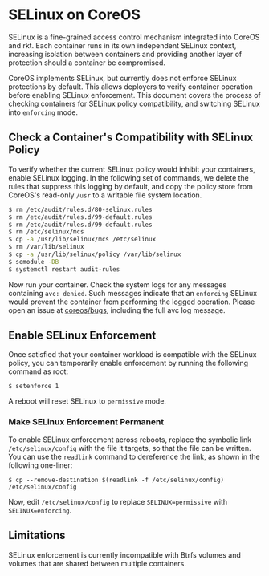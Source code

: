 # SELinux on CoreOS

SELinux is a fine-grained access control mechanism integrated into
CoreOS and rkt. Each container runs in its own independent SELinux context,
increasing isolation between containers and providing another layer of
protection should a container be compromised.

CoreOS implements SELinux, but currently does not enforce SELinux protections
by default. This allows deployers to verify container operation before enabling
SELinux enforcement. This document covers the process of checking containers
for SELinux policy compatibility, and switching SELinux into `enforcing` mode.

## Check a Container's Compatibility with SELinux Policy

To verify whether the current SELinux policy would inhibit your containers,
enable SELinux logging. In the following set of commands, we delete the rules that suppress this logging by default, and copy the policy store from CoreOS's read-only `/usr` to a writable file system location.

```sh
$ rm /etc/audit/rules.d/80-selinux.rules
$ rm /etc/audit/rules.d/99-default.rules
$ rm /etc/audit/rules.d/99-default.rules
$ rm /etc/selinux/mcs
$ cp -a /usr/lib/selinux/mcs /etc/selinux
$ rm /var/lib/selinux
$ cp -a /usr/lib/selinux/policy /var/lib/selinux
$ semodule -DB
$ systemctl restart audit-rules
```

Now run your container. Check the system logs for any messages containing
`avc: denied`. Such messages indicate that an `enforcing` SELinux would prevent
the container from performing the logged operation. Please open an issue at
[coreos/bugs](https://github.com/coreos/bugs/issues), including the full avc
log message.

## Enable SELinux Enforcement

Once satisfied that your container workload is compatible with the SELinux
policy, you can temporarily enable enforcement by running the following command
as root:

`$ setenforce 1`

A reboot will reset SELinux to `permissive` mode.

### Make SELinux Enforcement Permanent

To enable SELinux enforcement across reboots, replace the symbolic link
`/etc/selinux/config` with the file it targets, so that the file can be written.
You can use the `readlink` command to dereference the link, as shown in the
following one-liner:

`$ cp --remove-destination $(readlink -f /etc/selinux/config) /etc/selinux/config`

Now, edit `/etc/selinux/config` to replace `SELINUX=permissive` with
`SELINUX=enforcing`.

## Limitations

SELinux enforcement is currently incompatible with Btrfs volumes and volumes
that are shared between multiple containers.
